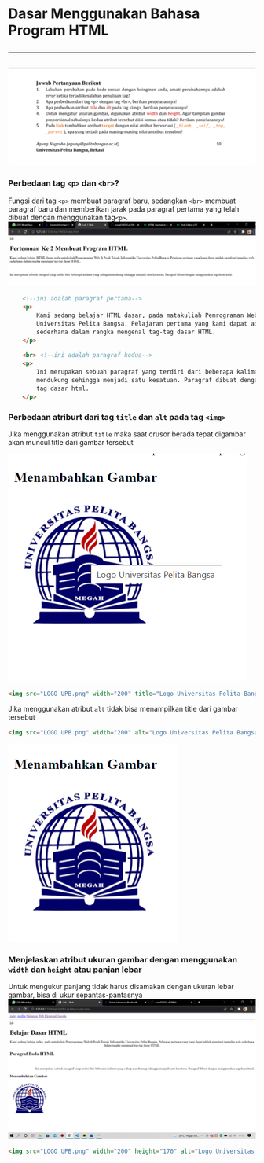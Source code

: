 # Dasar Menggunakan Bahasa Program HTML<hr>


![perintah](image/2022-03-10.png)
### Perbedaan tag `<p>` dan `<br>`?

Fungsi dari tag `<p>` membuat paragraf baru, sedangkan `<br>` membuat paragraf baru dan memberikan jarak pada paragraf pertama yang telah dibuat dengan menggunakan tag`<p>`.
![penjelasan <p> dan <br>](image/non%20align1.png)
```html
    <!--ini adalah paragraf pertama-->
    <p> 
        Kami sedang belajar HTML dasar, pada matakuliah Pemrograman Web di Prodi Teknik Informatika 
        Universitas Pelita Bangsa. Pelajaran pertama yang kami dapat adalah membuat tampilan web 
        sederhana dalam rangka mengenal tag-tag dasar HTML.
    </p>
```

```html
    <br> <!--ini adalah paragraf kedua-->
    <p>
        Ini merupakan sebuah paragraf yang terdiri dari beberapa kalimat yang saling
        mendukung sehingga menjadi satu kesatuan. Paragraf dibuat dengan menggunakan
        tag dasar html.
    </p>
```

### Perbedaan atriburt dari tag `title` dan `alt` pada tag `<img>`

Jika menggunakan atribut `title` maka saat crusor berada tepat digambar akan muncul title dari gambar tersebut

![title](image/title.png)
```html
<img src="LOGO UPB.png" width="200" title="Logo Universitas Pelita Bangsa">
```
Jika menggunakan atribut `alt` tidak bisa menampilkan title dari gambar tersebut
```html
<img src="LOGO UPB.png" width="200" alt="Logo Universitas Pelita Bangsa">
```
![alt](image/alt.png)

### Menjelaskan atribut ukuran gambar dengan menggunakan `width` dan `height` atau panjan lebar
Untuk mengukur panjang tidak harus disamakan dengan ukuran lebar gambar, bisa di ukur sepantas-pantasnya
![panjang x lebar gambar](image/width.png)
```html
<img src="LOGO UPB.png" width="200" height="170" alt="Logo Universitas Pelita Bangsa">```